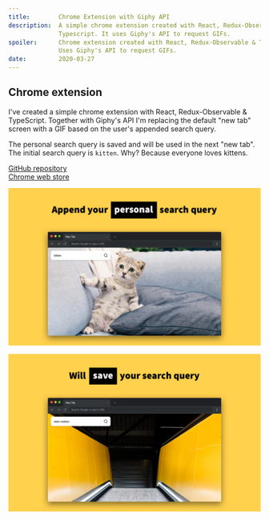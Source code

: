 ```yaml
---
title:        Chrome Extension with Giphy API
description:  A simple chrome extension created with React, Redux-Observable &
              Typescript. It uses Giphy's API to request GIFs.
spoiler:      Chrome extension created with React, Redux-Observable & Typescript.
              Uses Giphy's API to request GIFs.
date:         2020-03-27
---
```


## Chrome extension

I've created a simple chrome extension with React, Redux-Observable & TypeScript.
Together with Giphy's API I'm replacing the default "new tab" screen with a GIF
based on the user's appended search query.

The personal search query is saved and will be used in the next "new tab". The
initial search query is `kitten`. Why? Because everyone loves kittens.

[GitHub repository](https://github.com/gunnarx2/chrome-extension-giphy/)  
[Chrome web store](https://chrome.google.com/webstore/detail/giphy-new-gif-on-every-ne/kgklkljgojpgimcnmcbliciinihjnfgf)

![First image from the Chrome web store](./images/append-your-personal-search-query.jpg)

![Second image from the Chrome web store](./images/will-save-your-search-query.jpg)
